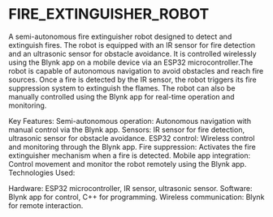 # FIRE_EXTINGUISHER_ROBOT
A semi-autonomous fire extinguisher robot designed to detect and extinguish fires. The robot is equipped with an IR sensor for fire detection and an ultrasonic sensor for obstacle avoidance. It is controlled wirelessly using the Blynk app on a mobile device via an ESP32 microcontroller.The robot is capable of autonomous navigation to avoid obstacles and reach fire sources. Once a fire is detected by the IR sensor, the robot triggers its fire suppression system to extinguish the flames. The robot can also be manually controlled using the Blynk app for real-time operation and monitoring.

Key Features:
Semi-autonomous operation: Autonomous navigation with manual control via the Blynk app.
Sensors: IR sensor for fire detection, ultrasonic sensor for obstacle avoidance.
ESP32 control: Wireless control and monitoring through the Blynk app.
Fire suppression: Activates the fire extinguisher mechanism when a fire is detected.
Mobile app integration: Control movement and monitor the robot remotely using the Blynk app.
Technologies Used:

Hardware: ESP32 microcontroller, IR sensor, ultrasonic sensor.
Software: Blynk app for control, C++ for programming.
Wireless communication: Blynk for remote interaction.
